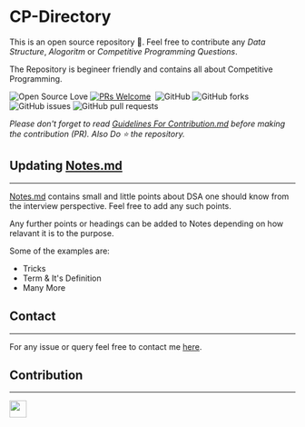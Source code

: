 # CP-Directory

This is an open source repository 🌱. Feel free to contribute any *Data Structure*, *Alogoritm* or *Competitive Programming Questions*.

The Repository is begineer friendly and contains all about Competitive Programming.

![Open Source Love](https://img.shields.io/badge/Open%20Source-%E2%9D%A4-red.svg?style=flat)
[![PRs Welcome](https://img.shields.io/badge/PRs-welcome-brightgreen.svg?style=flat)](https://github.com/himakhaitan/CP-Directory)&nbsp;
![GitHub](https://img.shields.io/github/license/himakhaitan/CP-Directory.svg?style=flat)
![GitHub forks](https://img.shields.io/github/forks/himakhaitan/CP-Directory.svg?style=flat)
![GitHub issues](https://img.shields.io/github/issues/himakhaitan/CP-Directory.svg?style=flat)
![GitHub pull requests](https://img.shields.io/github/issues-pr/himakhaitan/CP-Directory.svg?style=flat)

*Please don't forget to read [Guidelines For Contribution.md](https://github.com/himakhaitan/CP-Directory/blob/main/Guidelines%20For%20Contribution.md) before making the contribution (PR). Also Do ⭐ the repository.*

## Updating [Notes.md](https://github.com/himakhaitan/CP-Directory/blob/main/Notes.md)

---

[Notes.md](https://github.com/himakhaitan/CP-Directory/blob/main/Notes.md) contains small and little points about DSA one should know from the interview perspective. Feel free to add any such points.

Any further points or headings can be added to Notes depending on how relavant it is to the purpose.

Some of the examples are:

- Tricks
- Term & It's Definition
- Many More

## Contact

---

For any issue or query feel free to contact me [here](https://www.linkedin.com/in/himanshu-khaitan-431666204/).

## Contribution

---

<img height="30" src="https://contrib.rocks/image?repo=himakhaitan/CP-Directory" />
